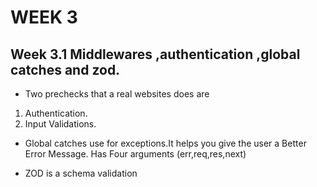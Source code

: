 # WEEK 3

## Week 3.1 Middlewares ,authentication ,global catches and zod.

- Two prechecks that a real websites does are 
1. Authentication.
2. Input Validations.

- Global catches use for exceptions.It helps you give the user a Better Error Message. Has Four arguments (err,req,res,next)

- ZOD is a schema validation
